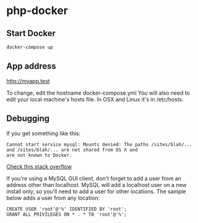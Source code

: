 # php-docker

## Start Docker
```bash
docker-compose up
```

## App address
http://myapp.test

To change, edit the hostname docker-compose.yml
You will also need to edit your local machine's hosts file. In OSX and Linux it's in /etc/hosts.

## Debugging
If you get something like this:
```
Cannot start service mysql: Mounts denied: The paths /sites/blah/... and /sites/blah/... are not shared from OS X and
are not known to Docker.
```
[Check this stack overflow](https://stackoverflow.com/questions/45122459/docker-mounts-denied-the-paths-are-not-shared-from-os-x-and-are-not-known)

If you're using a MySQL GUI client, don't forget to add a user from an address other than localhost. MySQL will add a
localhost user on a new install only, so you'll need to add a user for other locations. The sample below adds a user
from any location:

```mysql
CREATE USER 'root'@'%' IDENTIFIED BY 'root';
GRANT ALL PRIVILEGES ON * . * TO 'root'@'%';
```
